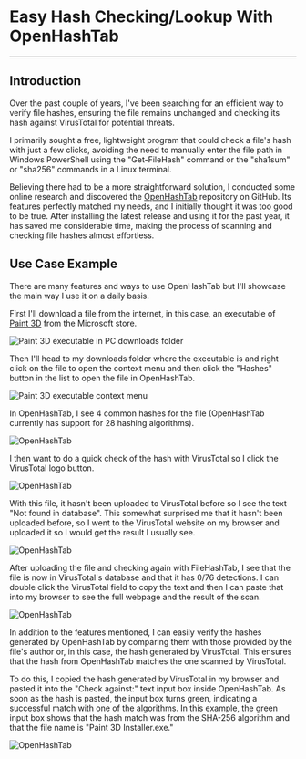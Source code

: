 # Easy Hash Checking/Lookup With OpenHashTab

---

## Introduction

Over the past couple of years, I've been searching for an efficient way to verify file hashes, ensuring the file remains unchanged and checking its hash against VirusTotal for potential threats.

I primarily sought a free, lightweight program that could check a file's hash with just a few clicks, avoiding the need to manually enter the file path in Windows PowerShell using the "Get-FileHash" command or the "sha1sum" or "sha256" commands in a Linux terminal.

Believing there had to be a more straightforward solution, I conducted some online research and discovered the [OpenHashTab](https://github.com/namazso/OpenHashTab) repository on GitHub. Its features perfectly matched my needs, and I initially thought it was too good to be true. After installing the latest release and using it for the past year, it has saved me considerable time, making the process of scanning and checking file hashes almost effortless.

## Use Case Example

There are many features and ways to use OpenHashTab but I'll showcase the main way I use it on a daily basis.

First I'll download a file from the internet, in this case, an executable of [Paint 3D](https://apps.microsoft.com/detail/9nblggh5fv99?hl=en-us&gl=US) from the Microsoft store.

![Paint 3D executable in PC downloads folder](/Images/OHT-img1.PNG)

Then I'll head to my downloads folder where the executable is and right click on the file to open the context menu and then click the "Hashes" button in the list to open the file in OpenHashTab.

![Paint 3D executable context menu](/Images/OHT-img2.PNG)

In OpenHashTab, I see 4 common hashes for the file (OpenHashTab currently has support for 28 hashing algorithms).

![OpenHashTab](/Images/OHT-img3.PNG)

I then want to do a quick check of the hash with VirusTotal so I click the VirusTotal logo button.

![OpenHashTab](/Images/OHT-img4.PNG)

With this file, it hasn't been uploaded to VirusTotal before so I see the text "Not found in database". This somewhat surprised me that it hasn't been uploaded before, so I went to the VirusTotal website on my browser and uploaded it so I would get the result I usually see.

![OpenHashTab](/Images/OHT-img5.PNG)

After uploading the file and checking again with FileHashTab, I see that the file is now in VirusTotal's database and that it has 0/76 detections. I can double click the VirusTotal field to copy the text and then I can paste that into my browser to see the full webpage and the result of the scan.

![OpenHashTab](/Images/OHT-img6.PNG)

In addition to the features mentioned, I can easily verify the hashes generated by OpenHashTab by comparing them with those provided by the file's author or, in this case, the hash generated by VirusTotal. This ensures that the hash from OpenHashTab matches the one scanned by VirusTotal.

To do this, I copied the hash generated by VirusTotal in my browser and pasted it into the "Check against:" text input box inside OpenHashTab. As soon as the hash is pasted, the input box turns green, indicating a successful match with one of the algorithms. In this example, the green input box shows that the hash match was from the SHA-256 algorithm and that the file name is "Paint 3D Installer.exe."

![OpenHashTab](/Images/OHT-img7.PNG)
